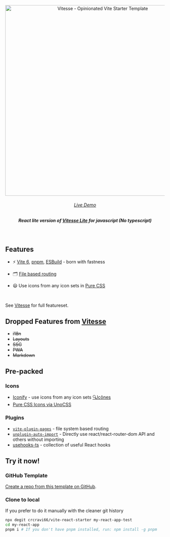 <p align='center'>
  <img src='https://user-images.githubusercontent.com/11247099/111864893-a457fd00-899e-11eb-9f05-f4b88987541d.png' alt='Vitesse - Opinionated Vite Starter Template' width='600'/>
</p>

<h6 align='center'>
<a href="https://vitesse-react-ts-starter.vercel.app/">Live Demo</a>
</h6>

<h5 align='center'>
<b>React lite version of <a href="https://github.com/antfu/vitesse-lite">Vitesse Lite</a> for javascript (No typescript)</b>
</h5>

<br>

## Features

- ⚡️ [Vite 6](https://github.com/vitejs/vite), [pnpm](https://pnpm.js.org/), [ESBuild](https://github.com/evanw/esbuild) - born with fastness

- 🗂 [File based routing](./src/pages)

- 😃 Use icons from any icon sets in [Pure CSS](https://github.com/antfu/unocss/tree/main/packages/preset-icons)

<br>

See [Vitesse](https://github.com/antfu/vitesse) for full featureset.

## Dropped Features from [Vitesse](https://github.com/antfu/vitesse)

- ~~i18n~~
- ~~Layouts~~
- ~~SSG~~
- ~~PWA~~
- ~~Markdown~~

## Pre-packed

### Icons

- [Iconify](https://iconify.design) - use icons from any icon sets [🔍Icônes](https://icones.netlify.app/)
- [Pure CSS Icons via UnoCSS](https://github.com/antfu/unocss/tree/main/packages/preset-icons)

### Plugins

- [`vite-plugin-pages`](https://github.com/hannoeru/vite-plugin-pages) - file system based routing
- [`unplugin-auto-import`](https://github.com/antfu/unplugin-auto-import) - Directly use react/react-router-dom API and others without importing
- [usehooks-ts](https://usehooks-ts.com/) - collection of useful React hooks

## Try it now!

### GitHub Template

[Create a repo from this template on GitHub](https://github.com/antfu/vitesse-lite/generate).

### Clone to local

If you prefer to do it manually with the cleaner git history

```bash
npx degit crcravi66/vite-react-starter my-react-app-test
cd my-react-app
pnpm i # If you don't have pnpm installed, run: npm install -g pnpm
```
